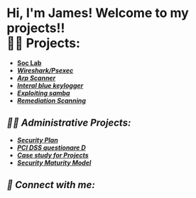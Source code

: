 <h1>Hi, I'm James! Welcome to my projects!! <br/><a 
<h2>👨‍💻 Projects:</h2>

  - [**Soc Lab**](https://github.com/JamesProject-hub/Honey-Pot.git) <b><i>
  - [Wireshark/Psexec](https://publuu.com/flip-book/295337/687055)
  - [Arp Scanner](https://publuu.com/flip-book/295337/686783)
  - [Interal blue keylogger](https://publuu.com/flip-book/295337/686775)
  - [Exploiting samba](https://publuu.com/flip-book/295337/686768)
  - [Remediation Scanning](https://publuu.com/flip-book/295337/686773)

<h2>👨‍💻 Administrative Projects:</h2>

  - [Security Plan](https://publuu.com/flip-book/295337/686761) <b><i>
  - [PCI DSS questionare D](https://publuu.com/flip-book/295337/686704)
  - [Case study for Projects](https://publuu.com/flip-book/295337/686709)
  - [Security Maturity Model](https://publuu.com/flip-book/295337/686731)
  

<h2> 🤳 Connect with me:</h2>

[linkedin]: https://www.linkedin.com/in/james-williams-6628b91b3/


